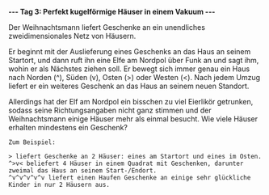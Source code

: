 **--- Tag 3: Perfekt kugelförmige Häuser in einem Vakuum ---**

Der Weihnachtsmann liefert Geschenke an ein unendliches zweidimensionales Netz von Häusern.

Er beginnt mit der Auslieferung eines Geschenks an das Haus an seinem Startort, und dann ruft ihn eine Elfe am Nordpol 
über Funk an und sagt ihm, wohin er als Nächstes ziehen soll. Er bewegt sich immer genau ein Haus nach Norden (^), 
Süden (v), Osten (>) oder Westen (<). Nach jedem Umzug liefert er ein weiteres Geschenk an das Haus an seinem neuen 
Standort.

Allerdings hat der Elf am Nordpol ein bisschen zu viel Eierlikör getrunken, sodass seine Richtungsangaben nicht ganz 
stimmen und der Weihnachtsmann einige Häuser mehr als einmal besucht. Wie viele Häuser erhalten mindestens ein Geschenk?
```
Zum Beispiel:

> liefert Geschenke an 2 Häuser: eines am Startort und eines im Osten.
^>v< beliefert 4 Häuser in einem Quadrat mit Geschenken, darunter zweimal das Haus an seinem Start-/Endort.
^v^v^v^v^v liefert einen Haufen Geschenke an einige sehr glückliche Kinder in nur 2 Häusern aus.
```
